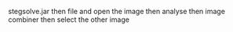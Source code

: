 stegsolve.jar then file and open the image then analyse then image combiner then select the other image

